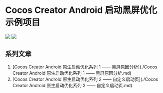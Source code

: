 # Cocos Creator Android 启动黑屏优化示例项目

[![](https://img.shields.io/badge/Release-0.2.0-green.svg)](https://github.com/zhitaocai/CocosCreator-Android-StartupBooster/blob/master/CHANGELOG.md)
[![](https://img.shields.io/badge/Cocos%20Creator-2.0.10.p1-orange.svg)](http://www.cocos.com/creator)

## 系列文章

1. [Cocos Creator Android 原生启动优化系列 1 —— 黑屏原因分析](./Cocos Creator Android 原生启动优化系列 1 —— 黑屏原因分析.md)
2. [Cocos Creator Android 原生启动优化系列 2 —— 自定义启动页](./Cocos Creator Android 原生启动优化系列 2 —— 自定义启动页.md)
